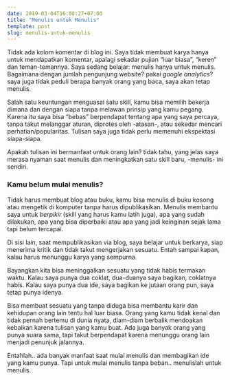 ```yaml
---
date: 2019-03-04T16:08:27+07:00
title: "Menulis untuk Menulis"
template: post
slug: menulis-untuk-menulis
---
```


Tidak ada kolom komentar di blog ini. Saya tidak membuat karya hanya untuk mendapatkan komentar, apalagi sekadar pujian “luar biasa”, “keren” dan teman-temannya. Saya sedang belajar: menulis hanya untuk menulis. Bagaimana dengan jumlah pengunjung website? pakai *google analytics*? saya juga tidak peduli berapa banyak orang yang baca, saya akan tetap menulis.

Salah satu keuntungan menguasai satu skill, kamu bisa memilih bekerja dimana dan dengan siapa tanpa melawan prinsip yang kamu pegang. Karena itu saya bisa “bebas” berpendapat tentang apa yang saya percaya, tanpa takut melanggar aturan, diprotes oleh -atasan-, atau sekedar mencari perhatian/popularitas. Tulisan saya juga tidak perlu memenuhi ekspektasi siapa-siapa.

Apakah tulisan ini bermanfaat untuk orang lain? tidak tahu, yang jelas saya merasa nyaman saat menulis dan meningkatkan satu skill baru, -menulis- ini sendiri.

### Kamu belum mulai menulis?

Tidak harus membuat blog atau buku, kamu bisa menulis di buku kosong atau mengetik di komputer tanpa harus dipublikasikan. Menulis membantu saya untuk *berpikir* (skill yang harus kamu latih juga), apa yang sudah dilakukan, apa yang bisa diperbaiki atau apa yang jadi keinginan sejak lama tapi belum tercapai.

Di sisi lain, saat mempublikasikan via blog, saya belajar untuk berkarya, siap menerima kritik dan tidak takut mengerjakan sesuatu. Entah sampai kapan, kalau harus menunggu karya yang sempurna.

Bayangkan kita bisa meninggalkan sesuatu yang tidak habis termakan waktu. Kalau saya punya dua coklat, dua-duanya saya bagikan, coklatnya habis. Kalau saya punya dua ide, saya bagikan ke jutaan orang pun, saya tetap punya idenya.

Bisa membuat sesuatu yang tanpa diduga bisa membantu karir dan kehidupan orang lain tentu hal luar biasa. Orang yang kamu tidak kenal dan tidak pernah bertemu di dunia nyata, diam-diam berbalik mendoakan kebaikan karena tulisan yang kamu buat. Ada juga banyak orang yang punya suara sama, tapi takut berpendapat karena menunggu orang lain menjadi penunjuk jalannya.

Entahlah.. ada banyak manfaat saat mulai menulis dan membagikan ide yang kamu punya. Tapi untuk mulai menulis tanpa beban.. menulislah untuk menulis.